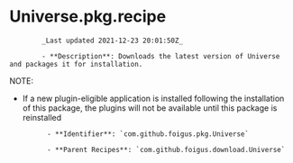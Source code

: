 # Universe.pkg.recipe

            _Last updated 2021-12-23 20:01:50Z_

            - **Description**: Downloads the latest version of Universe and packages it for installation.

NOTE:
- If a new plugin-eligible application is installed following the installation of this package, the plugins will not be available until this package is reinstalled

            - **Identifier**: `com.github.foigus.pkg.Universe`

            - **Parent Recipes**: `com.github.foigus.download.Universe`
